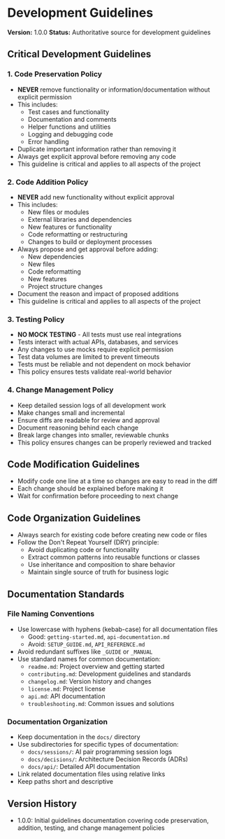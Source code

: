 # Development Guidelines

**Version:** 1.0.0
**Status:** Authoritative source for development guidelines

## Critical Development Guidelines

### 1. Code Preservation Policy
- **NEVER** remove functionality or information/documentation without explicit permission
- This includes:
  - Test cases and functionality
  - Documentation and comments
  - Helper functions and utilities
  - Logging and debugging code
  - Error handling
- Duplicate important information rather than removing it
- Always get explicit approval before removing any code
- This guideline is critical and applies to all aspects of the project

### 2. Code Addition Policy
- **NEVER** add new functionality without explicit approval
- This includes:
  - New files or modules
  - External libraries and dependencies
  - New features or functionality
  - Code reformatting or restructuring
  - Changes to build or deployment processes
- Always propose and get approval before adding:
  - New dependencies
  - New files
  - Code reformatting
  - New features
  - Project structure changes
- Document the reason and impact of proposed additions
- This guideline is critical and applies to all aspects of the project

### 3. Testing Policy
- **NO MOCK TESTING** - All tests must use real integrations
- Tests interact with actual APIs, databases, and services
- Any changes to use mocks require explicit permission
- Test data volumes are limited to prevent timeouts
- Tests must be reliable and not dependent on mock behavior
- This policy ensures tests validate real-world behavior

### 4. Change Management Policy
- Keep detailed session logs of all development work
- Make changes small and incremental
- Ensure diffs are readable for review and approval
- Document reasoning behind each change
- Break large changes into smaller, reviewable chunks
- This policy ensures changes can be properly reviewed and tracked

## Code Modification Guidelines
- Modify code one line at a time so changes are easy to read in the diff
- Each change should be explained before making it
- Wait for confirmation before proceeding to next change

## Code Organization Guidelines
- Always search for existing code before creating new code or files
- Follow the Don't Repeat Yourself (DRY) principle:
  - Avoid duplicating code or functionality
  - Extract common patterns into reusable functions or classes
  - Use inheritance and composition to share behavior
  - Maintain single source of truth for business logic

## Documentation Standards

### File Naming Conventions
- Use lowercase with hyphens (kebab-case) for all documentation files
  - Good: `getting-started.md`, `api-documentation.md`
  - Avoid: `SETUP_GUIDE.md`, `API_REFERENCE.md`
- Avoid redundant suffixes like `_GUIDE` or `_MANUAL`
- Use standard names for common documentation:
  - `readme.md`: Project overview and getting started
  - `contributing.md`: Development guidelines and standards
  - `changelog.md`: Version history and changes
  - `license.md`: Project license
  - `api.md`: API documentation
  - `troubleshooting.md`: Common issues and solutions

### Documentation Organization
- Keep documentation in the `docs/` directory
- Use subdirectories for specific types of documentation:
  - `docs/sessions/`: AI pair programming session logs
  - `docs/decisions/`: Architecture Decision Records (ADRs)
  - `docs/api/`: Detailed API documentation
- Link related documentation files using relative links
- Keep paths short and descriptive

## Version History
- 1.0.0: Initial guidelines documentation covering code preservation, addition, testing, and change management policies
